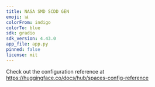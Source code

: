 ```yaml
---
title: NASA SMD SCDD GEN
emoji: 📊
colorFrom: indigo
colorTo: blue
sdk: gradio
sdk_version: 4.43.0
app_file: app.py
pinned: false
license: mit
---
```


Check out the configuration reference at https://huggingface.co/docs/hub/spaces-config-reference
